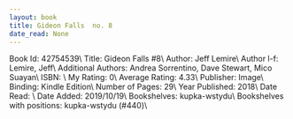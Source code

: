 ```yaml
---
layout: book
title: Gideon Falls  no. 8
date_read: None
---
```


Book Id: 42754539\ 
Title: Gideon Falls #8\ 
Author: Jeff Lemire\ 
Author l-f: Lemire, Jeff\ 
Additional Authors: Andrea Sorrentino, Dave    Stewart, Mico Suayan\ 
ISBN: \ 
My Rating: 0\ 
Average Rating: 4.33\ 
Publisher: Image\ 
Binding: Kindle Edition\ 
Number of Pages: 29\ 
Year Published: 2018\ 
Date Read: \ 
Date Added: 2019/10/19\ 
Bookshelves: kupka-wstydu\ 
Bookshelves with positions: kupka-wstydu (#440)\ 

